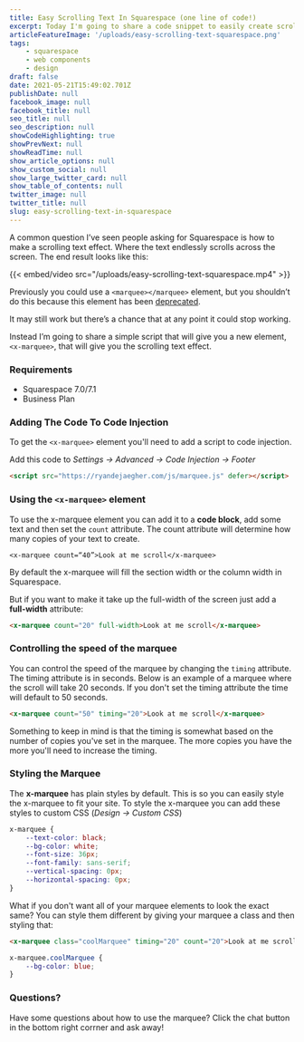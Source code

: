 ```yaml
---
title: Easy Scrolling Text In Squarespace (one line of code!)
excerpt: Today I'm going to share a code snippet to easily create scrolling text in Squarespace. This works in Squarespace 7.0 and Squarespace 7.1.
articleFeatureImage: '/uploads/easy-scrolling-text-squarespace.png'
tags:
    - squarespace
    - web components
    - design
draft: false
date: 2021-05-21T15:49:02.701Z
publishDate: null
facebook_image: null
facebook_title: null
seo_title: null
seo_description: null
showCodeHighlighting: true
showPrevNext: null
showReadTime: null
show_article_options: null
show_custom_social: null
show_large_twitter_card: null
show_table_of_contents: null
twitter_image: null
twitter_title: null
slug: easy-scrolling-text-in-squarespace
---
```


A common question I’ve seen people asking for Squarespace is how to make a scrolling text effect. Where the text endlessly scrolls across the screen. The end result looks like this:

{{< embed/video src="/uploads/easy-scrolling-text-squarespace.mp4" >}}

Previously you could use a `<marquee></marquee>` element, but you shouldn’t do this because this element has been [deprecated](https://developer.mozilla.org/en-US/docs/Web/HTML/Element/marquee).

It may still work but there’s a chance that at any point it could stop working.

Instead I’m going to share a simple script that will give you a new element, `<x-marquee>`, that will give you the scrolling text effect.

### Requirements

-   Squarespace 7.0/7.1
-   Business Plan

### Adding The Code To Code Injection

To get the `<x-marquee>` element you'll need to add a script to code injection.

Add this code to _Settings -> Advanced -> Code Injection -> Footer_

```html
<script src="https://ryandejaegher.com/js/marquee.js" defer></script>
```

### Using the `<x-marquee>` element

To use the x-marquee element you can add it to a **code block**, add some text and then set the `count` attribute. The count attribute will determine how many copies of your text to create.

`<x-marquee count=“40”>Look at me scroll</x-marquee>`

By default the x-marquee will fill the section width or the column width in Squarespace.

But if you want to make it take up the full-width of the screen just add a **full-width** attribute:

```html
<x-marquee count="20" full-width>Look at me scroll</x-marquee>
```

### Controlling the speed of the marquee

You can control the speed of the marquee by changing the `timing` attribute. The timing attribute is in seconds. Below is an example of a marquee where the scroll will take 20 seconds. If you don't set the timing attribute the time will default to 50 seconds.

```html
<x-marquee count="50" timing="20">Look at me scroll</x-marquee>
```

Something to keep in mind is that the timing is somewhat based on the number of copies you've set in the marquee. The more copies you have the more you'll need to increase the timing.

### Styling the Marquee

The **x-marquee** has plain styles by default. This is so you can easily style the x-marquee to fit your site. To style the x-marquee you can add these styles to custom CSS (_Design -> Custom CSS_)

```css
x-marquee {
    --text-color: black;
    --bg-color: white;
    --font-size: 36px;
    --font-family: sans-serif;
    --vertical-spacing: 0px;
    --horizontal-spacing: 0px;
}
```

What if you don't want all of your marquee elements to look the exact same? You can style them different by giving your marquee a class and then styling that:

```html
<x-marquee class="coolMarquee" timing="20" count="20">Look at me scroll</x-marquee>
```

```css
x-marquee.coolMarquee {
    --bg-color: blue;
}
```

### Questions?

Have some questions about how to use the marquee? Click the chat button in the bottom right corrner and ask away!
